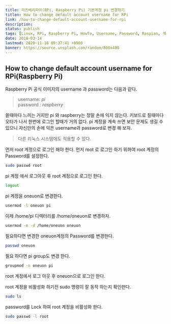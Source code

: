 ```yaml
---
title: 라즈베리파이(RPi, Raspberry Pi) 기본계정 pi 변경하기
titlen: How to change default account username for RPi
link: /how-to-change-default-account-username-for-rpi
description: 
status: publish
tags: [Linux, RPi, Raspberry Pi, HowTo, Username, Password, Raspian, 계정, 라즈베리파이]
date: 2018-03-14
lastmod: 2020-11-16 09:37:41 +0900
banner: https://source.unsplash.com/random/800x400
---
```


## How to change default account username for RPi(Raspberry Pi)

Raspberry Pi 공식 이미지의 username 과 password는 다음과 같다. 

> username: _pi_  
> password : _raspberry_

쓸때마다 느끼는 거지만 pi 와 raspberry는 정말 손에 익지 않는다. 키보드로 칠때마다 오타가 나서 한번에 로그인 할때가 거의 없다. pi 계정을 계속 쓰면 보안 문제도 생길 수 있으니 자신만의 손에 익은 username과 password로 변경 해 보자. 

> 다른 리눅스 시스템에도 적용할 수 있다. 

먼저 root 계정으로 로그인 해야 한다. 먼저 root 로 로그인 하기 위하여 root 계정의 Password를 설정한다. 
    
```bash
sudo passwd root
```

<!--more-->     

pi 계정 에서 로그아웃 후 root 계정으로 로그인 한다. 
    
```bash    
logout
```
    

pi 계정을 oneuon로 변경한다. 
    
```bash    
usermod -l oneuon pi
```

이제 /home/pi 디렉터리를 /home/oneuon로 변경하자. 
    
```bash    
usermod -m -d /home/oneuon oneuon
```
    

필요하다면 변경한 oneuon계정의 Password를 변경한다. 
    
```bash    
passwd oneuon
```
    

필요 하다면 pi group도 변경 한다. 
    
```bash    
groupmod -n oneuon pi
```
    

root 계정에서 로그 아웃 후 oneuon으로 로그인 한다. 

root 계정을 비활성화 하기전 sudo 명령이 잘 동작 하는지 확인한다. 
    
```bash    
sudo ls
```
    

password를 Lock 하여 root 계정을 비활성화 한다. 
    
```bash    
sudo passwd -l root
```

